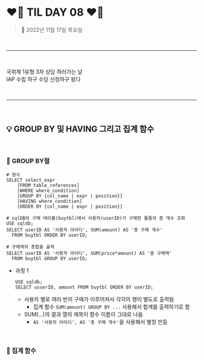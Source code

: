 # ❤️‍🔥 **TIL DAY 08** ❤️‍🔥

> 📆 2022년 11월 17일 목요일

<br>

---

<br>

국취제 1유형 3차 상담 하러가는 날 <br>
IAP 수립 하구 수당 신청하구 왔다 <br>

<br>

---

<br>

## 💡 GROUP BY 및 HAVING 그리고 집계 함수

<br>

### 📍 GROUP BY절

    # 형식
    SELECT select_expr
        [FROM table_references]
        [WHERE where_condition]
        [GROUP BY {col_name | expr | position}]
        [HAVING where_condition]
        [ORDER BY {col_name | expr | position}]

    # sqlDB의 구매 테이블(buytbl)에서 사용자(userID)가 구매한 물품의 총 개수 조회
    USE sqldb;
    SELECT userID AS '사용자 아이디', SUM(amount) AS '총 구매 개수'
      FROM buytbl ORDER BY userID;

    # 구매액의 총합을 출력
    SELECT userID AS '사용자 아이디', SUM(price*amount) AS '총 구매액'
      FROM buytbl GROUP BY userID;

- 과정 1
  
      USE sqldb;
      SELECT usserID, amount FROM buytbl ORDER BY userID;

  - 사용자 별로 여러 번의 구매가 이루어져서 각각의 행이 별도로 출력됨
    - 집계 함수 `SUM(amount) GROUP BY ...` 사용해서 합계를 출력하기로 함
  - SUM(...)의 결과 열의 제목이 함수 이름이 그대로 나옴
    - `AS '사용자 아이디', AS '총 구매 개수'`을 사용해서 별칭 만듬

<br>

### 📍 집계 함수

